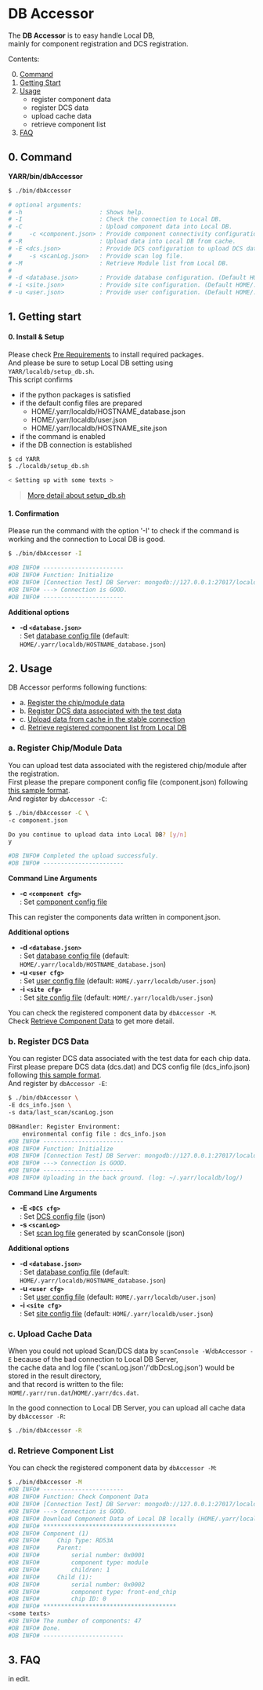 # DB Accessor

The **DB Accessor** is to easy handle Local DB,<br>
mainly for component registration and DCS registration.

Contents:

0. [Command](#0-command)
1. [Getting Start](#1-getting-start)
2. [Usage](#2-usage)
    - register component data
    - register DCS data
    - upload cache data
    - retrieve component list
3. [FAQ](#3-faq)

## 0. Command

**YARR/bin/dbAccessor**

```bash
$ ./bin/dbAccessor

# optional arguments:
# -h                      : Shows help.
# -I                      : Check the connection to Local DB.
# -C                      : Upload component data into Local DB.
#     -c <component.json> : Provide component connectivity configuration.
# -R                      : Upload data into Local DB from cache.
# -E <dcs.json>           : Provide DCS configuration to upload DCS data into Local DB.
#     -s <scanLog.json>   : Provide scan log file.
# -M                      : Retrieve Module list from Local DB.
#
# -d <database.json>      : Provide database configuration. (Default HOME/.yarr/localdb/HOSTNAME_database.json)
# -i <site.json>          : Provide site configuration. (Default HOME/.yarr/localdb/HOSTNAME_site.json)
# -u <user.json>          : Provide user configuration. (Default HOME/.yarr/localdb/user.json)
```

## 1. Getting start

#### 0. Install & Setup

Please check [Pre Requirements](requirements.md) to install required packages.<br>
And please be sure to setup Local DB setting using `YARR/localdb/setup_db.sh`. <br>
This script confirms

- if the python packages is satisfied
- if the default config files are prepared
    - HOME/.yarr/localdb/HOSTNAME_database.json
    - HOME/.yarr/localdb/user.json
    - HOME/.yarr/localdb/HOSTNAME_site.json
- if the command is enabled
- if the DB connection is established

```bash
$ cd YARR
$ ./localdb/setup_db.sh

< Setting up with some texts >
```
> [More detail about setup_db.sh](setup-db.md)

#### 1. Confirmation

Please run the command with the option '-I' to check if the command is working and the connection to Local DB is good.

```bash
$ ./bin/dbAccessor -I

#DB INFO# -----------------------
#DB INFO# Function: Initialize
#DB INFO# [Connection Test] DB Server: mongodb://127.0.0.1:27017/localdb
#DB INFO# ---> Connection is GOOD.
#DB INFO# -----------------------
```

**Additional options**

- **-d ``<database.json>``**<br> : Set [database config file](config.md) (default: `HOME/.yarr/localdb/HOSTNAME_database.json`)

## 2. Usage

DB Accessor performs following functions:

* a. [Register the chip/module data](#a-register-chipmodule-data)
* b. [Register DCS data associated with the test data](#b-register-dcs-data)
* c. [Upload data from cache in the stable connection](#c-upload-cache-data)
* d. [Retrieve registered component list from Local DB](#d-retrieve-component-list)

### a. Register Chip/Module Data

You can upload test data associated with the registered chip/module after the registration.<br>
First please the prepare component config file (component.json) following [this sample format](config.md). <br>
And register by `dbAccessor -C`:

```bash
$ ./bin/dbAccessor -C \
-c component.json

Do you continue to upload data into Local DB? [y/n]
y

#DB INFO# Completed the upload successfuly.
#DB INFO# -----------------------
```

**Command Line Arguments**

- **-c ``<component cfg>``**<br> : Set [component config file](config.md)

This can register the components data written in component.json.

**Additional options**

- **-d ``<database.json>``**<br> : Set [database config file](config.md) (default: `HOME/.yarr/localdb/HOSTNAME_database.json`)
- **-u ``<user cfg>``**<br> : Set [user config file](config.md) (default: `HOME/.yarr/localdb/user.json`)
- **-i ``<site cfg>``**<br> : Set [site config file](config.md) (default: `HOME/.yarr/localdb/user.json`)

You can check the registered component data by `dbAccessor -M`.<br>
Check [Retrieve Component Data](#retrieve-component-data) to get more detail.

### b. Register DCS Data

You can register DCS data associated with the test data for each chip data.<br>
First please prepare DCS data (dcs.dat) and DCS config file (dcs_info.json) following [this sample format](config.md). <br>
And register by `dbAccessor -E`:

```bash
$ ./bin/dbAccessor \
-E dcs_info.json \
-s data/last_scan/scanLog.json

DBHandler: Register Environment:
	environmental config file : dcs_info.json
#DB INFO# -----------------------
#DB INFO# Function: Initialize
#DB INFO# [Connection Test] DB Server: mongodb://127.0.0.1:27017/localdb
#DB INFO# ---> Connection is GOOD.
#DB INFO# -----------------------
#DB INFO# Uploading in the back ground. (log: ~/.yarr/localdb/log/)
```

**Command Line Arguments**

- **-E ``<DCS cfg>``**<br> : Set [DCS config file](config.md) (json)
- **-s ``<scanLog>``**<br> : Set [scan log file](config.md) generated by scanConsole (json)

**Additional options**

- **-d ``<database.json>``**<br> : Set [database config file](config.md) (default: `HOME/.yarr/localdb/HOSTNAME_database.json`)
- **-u ``<user cfg>``**<br> : Set [user config file](config.md) (default: `HOME/.yarr/localdb/user.json`)
- **-i ``<site cfg>``**<br> : Set [site config file](config.md) (default: `HOME/.yarr/localdb/user.json`)

### c. Upload Cache Data

When you could not upload Scan/DCS data by `scanConsole -W`/`dbAccessor -E` because of the bad connection to Local DB Server, <br>
the cache data and log file ('scanLog.json'/'dbDcsLog.json') would be stored in the result directory,<br>
and that record is written to the file: `HOME/.yarr/run.dat`/`HOME/.yarr/dcs.dat`.

In the good connection to Local DB Server, you can upload all cache data by `dbAccessor -R`:

```bash
$ ./bin/dbAccessor -R
```

### d. Retrieve Component List

You can check the registered component data by `dbAccessor -M`:

```bash
$ ./bin/dbAccessor -M
#DB INFO# -----------------------
#DB INFO# Function: Check Component Data
#DB INFO# [Connection Test] DB Server: mongodb://127.0.0.1:27017/localdb
#DB INFO# ---> Connection is GOOD.
#DB INFO# Download Component Data of Local DB locally (HOME/.yarr/localdb/HOSTNAME_modules.csv)...
#DB INFO# **************************************
#DB INFO# Component (1)
#DB INFO#     Chip Type: RD53A
#DB INFO#     Parent:
#DB INFO#         serial number: 0x0001
#DB INFO#         component type: module
#DB INFO#         children: 1
#DB INFO#     Child (1):
#DB INFO#         serial number: 0x0002
#DB INFO#         component type: front-end_chip
#DB INFO#         chip ID: 0
#DB INFO# **************************************
<some texts>
#DB INFO# The number of components: 47
#DB INFO# Done.
#DB INFO# -----------------------
```

## 3. FAQ

in edit.
